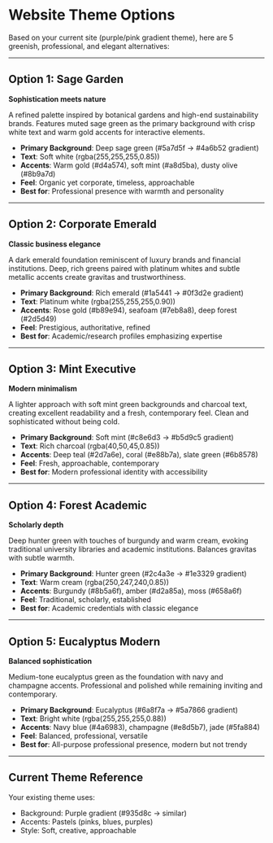 # Website Theme Options

Based on your current site (purple/pink gradient theme), here are 5 greenish, professional, and elegant alternatives:

---

## Option 1: Sage Garden
**Sophistication meets nature**

A refined palette inspired by botanical gardens and high-end sustainability brands. Features muted sage green as the primary background with crisp white text and warm gold accents for interactive elements.

- **Primary Background**: Deep sage green (#5a7d5f → #4a6b52 gradient)
- **Text**: Soft white (rgba(255,255,255,0.85))
- **Accents**: Warm gold (#d4a574), soft mint (#a8d5ba), dusty olive (#8b9a7d)
- **Feel**: Organic yet corporate, timeless, approachable
- **Best for**: Professional presence with warmth and personality

---

## Option 2: Corporate Emerald
**Classic business elegance**

A dark emerald foundation reminiscent of luxury brands and financial institutions. Deep, rich greens paired with platinum whites and subtle metallic accents create gravitas and trustworthiness.

- **Primary Background**: Rich emerald (#1a5441 → #0f3d2e gradient)
- **Text**: Platinum white (rgba(255,255,255,0.90))
- **Accents**: Rose gold (#b89e94), seafoam (#7eb8a8), deep forest (#2d5d49)
- **Feel**: Prestigious, authoritative, refined
- **Best for**: Academic/research profiles emphasizing expertise

---

## Option 3: Mint Executive
**Modern minimalism**

A lighter approach with soft mint green backgrounds and charcoal text, creating excellent readability and a fresh, contemporary feel. Clean and sophisticated without being cold.

- **Primary Background**: Soft mint (#c8e6d3 → #b5d9c5 gradient)
- **Text**: Rich charcoal (rgba(40,50,45,0.85))
- **Accents**: Deep teal (#2d7a6e), coral (#e88b7a), slate green (#6b8578)
- **Feel**: Fresh, approachable, contemporary
- **Best for**: Modern professional identity with accessibility

---

## Option 4: Forest Academic
**Scholarly depth**

Deep hunter green with touches of burgundy and warm cream, evoking traditional university libraries and academic institutions. Balances gravitas with subtle warmth.

- **Primary Background**: Hunter green (#2c4a3e → #1e3329 gradient)
- **Text**: Warm cream (rgba(250,247,240,0.85))
- **Accents**: Burgundy (#8b5a6f), amber (#d2a85a), moss (#658a6f)
- **Feel**: Traditional, scholarly, established
- **Best for**: Academic credentials with classic elegance

---

## Option 5: Eucalyptus Modern
**Balanced sophistication**

Medium-tone eucalyptus green as the foundation with navy and champagne accents. Professional and polished while remaining inviting and contemporary.

- **Primary Background**: Eucalyptus (#6a8f7a → #5a7866 gradient)
- **Text**: Bright white (rgba(255,255,255,0.88))
- **Accents**: Navy blue (#4a6983), champagne (#e8d5b7), jade (#5fa884)
- **Feel**: Balanced, professional, versatile
- **Best for**: All-purpose professional presence, modern but not trendy

---

## Current Theme Reference
Your existing theme uses:
- Background: Purple gradient (#935d8c → similar)
- Accents: Pastels (pinks, blues, purples)
- Style: Soft, creative, approachable
